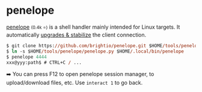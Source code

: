 # penelope

<div class="row row-cols-lg-2"><div>

[penelope](https://github.com/brightio/penelope) <small>(0.4k ⭐)</small> is a shell handler mainly intended for Linux targets. It automatically [upgrades & stabilize](/cybersecurity/red-team/s3.exploitation/shell/manual.md) the client connection.

```ps
$ git clone https://github.com/brightio/penelope.git $HOME/tools/penelope
$ ln -s $HOME/tools/penelope/penelope.py $HOME/.local/bin/penelope
$ penelope 4444
xxx@yyy:path$ # CTRL+C / ...
```

➡️ You can press F12 to open penelope session manager, to upload/download files, etc. Use `interact 1` to go back.
</div><div>
</div></div>